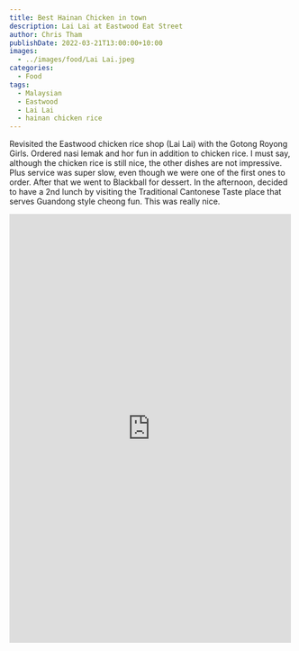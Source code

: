 ```yaml
---
title: Best Hainan Chicken in town
description: Lai Lai at Eastwood Eat Street
author: Chris Tham
publishDate: 2022-03-21T13:00:00+10:00
images:
  - ../images/food/Lai Lai.jpeg
categories:
  - Food
tags:
  - Malaysian
  - Eastwood
  - Lai Lai
  - hainan chicken rice
---
```


Revisited the Eastwood chicken rice shop (Lai Lai) with the Gotong Royong Girls. Ordered nasi lemak and hor fun in addition to chicken rice. I must say, although the chicken rice is still nice, the other dishes are not impressive. Plus service was super slow, even though we were one of the first ones to order. After that we went to Blackball for dessert. In the afternoon, decided to have a 2nd lunch by visiting the Traditional Cantonese Taste place that serves Guandong style cheong fun. This was really nice.

<iframe src="https://www.facebook.com/plugins/post.php?href=https%3A%2F%2Fwww.facebook.com%2Fchris1.tham%2Fposts%2Fpfbid0ezyhD2LAb3FnYwq5a8zWy7A5b7bbxV8s3qfodEgmP23kp5CgS6AV8AYcGPFx47xRl&show_text=true&width=500" width="500" height="761" style="border:none;overflow:hidden" scrolling="no" frameborder="0" allowfullscreen="true" allow="autoplay; clipboard-write; encrypted-media; picture-in-picture; web-share"></iframe>

